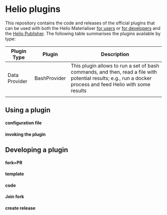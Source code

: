 # Helio plugins

This repository contains the code and releases of the official plugins that can be used with both the Helio Materialiser [for users](https://github.com/oeg-upm/helio/wiki/Helio-Materialiser-for-Users) or [for developers](https://github.com/oeg-upm/helio/wiki/Helio-Materialiser-for-developers) and the [Helio Publisher](https://github.com/oeg-upm/helio/wiki/Helio-Publisher). The following table summarises the plugins available by type:

| Plugin Type   | Plugin       | Description                                                                                                                                                 |
|---------------|--------------|-------------------------------------------------------------------------------------------------------------------------------------------------------------|
| Data Provider | BashProvider | This plugin allows to run a set of bash commands, and then, read a file with potential results; e.g., run a docker process and feed Helio with some results |
|               |              |                                                                                                                                                             |




## Using a plugin

#### configuration file
#### invoking the plugin


## Developing a plugin

#### fork+PR
#### template 
#### code
#### Join fork
#### create release
